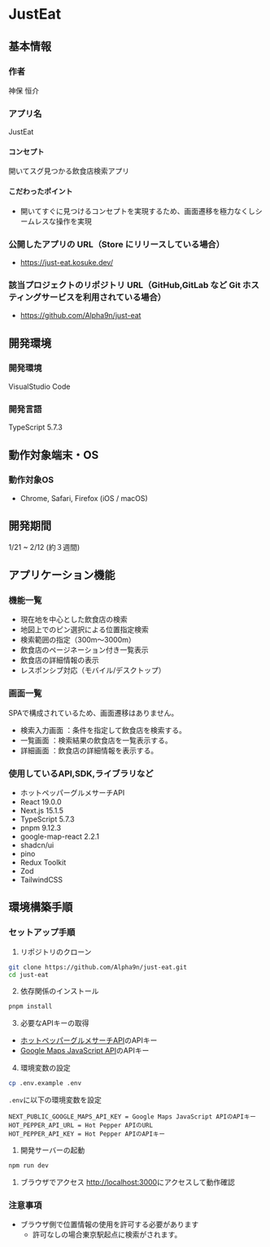 # JustEat

## 基本情報

### 作者

神保 恒介

### アプリ名

JustEat

#### コンセプト

開いてスグ見つかる飲食店検索アプリ

#### こだわったポイント

- 開いてすぐに見つけるコンセプトを実現するため、画面遷移を極力なくしシームレスな操作を実現

### 公開したアプリの URL（Store にリリースしている場合）

- https://just-eat.kosuke.dev/

### 該当プロジェクトのリポジトリ URL（GitHub,GitLab など Git ホスティングサービスを利用されている場合）

- https://github.com/Alpha9n/just-eat

## 開発環境

### 開発環境

VisualStudio Code

### 開発言語

TypeScript 5.7.3

## 動作対象端末・OS

### 動作対象OS

- Chrome, Safari, Firefox (iOS / macOS)

## 開発期間

1/21 ~ 2/12 (約３週間)

## アプリケーション機能

### 機能一覧

- 現在地を中心とした飲食店の検索
- 地図上でのピン選択による位置指定検索
- 検索範囲の指定（300m〜3000m）
- 飲食店のページネーション付き一覧表示
- 飲食店の詳細情報の表示
- レスポンシブ対応（モバイル/デスクトップ）

### 画面一覧

SPAで構成されているため、画面遷移はありません。

- 検索入力画面 ：条件を指定して飲食店を検索する。
- 一覧画面 ：検索結果の飲食店を一覧表示する。
- 詳細画面 ：飲食店の詳細情報を表示する。

### 使用しているAPI,SDK,ライブラリなど

- ホットペッパーグルメサーチAPI
- React 19.0.0
- Next.js 15.1.5
- TypeScript 5.7.3
- pnpm 9.12.3
- google-map-react 2.2.1
- shadcn/ui
- pino
- Redux Toolkit
- Zod
- TailwindCSS

## 環境構築手順

### セットアップ手順

1. リポジトリのクローン

```bash
git clone https://github.com/Alpha9n/just-eat.git
cd just-eat
```

2. 依存関係のインストール

```bash
pnpm install
```

3. 必要なAPIキーの取得

- [ホットペッパーグルメサーチAPI](https://webservice.recruit.co.jp/doc/hotpepper/reference.html)のAPIキー
- [Google Maps JavaScript API](https://developers.google.com/maps/documentation/javascript/overview)のAPIキー

4. 環境変数の設定

```bash
cp .env.example .env
```

`.env`に以下の環境変数を設定

```
NEXT_PUBLIC_GOOGLE_MAPS_API_KEY = Google Maps JavaScript APIのAPIキー
HOT_PEPPER_API_URL = Hot Pepper APIのURL
HOT_PEPPER_API_KEY = Hot Pepper APIのAPIキー
```

1. 開発サーバーの起動

```bash
npm run dev
```

1. ブラウザでアクセス
   [http://localhost:3000](http://localhost:3000)にアクセスして動作確認

### 注意事項

- ブラウザ側で位置情報の使用を許可する必要があります
    - 許可なしの場合東京駅起点に検索がされます。
